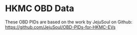 # HKMC OBD Data

These OBD PIDs are based on the work by JejuSoul on Github:
https://github.com/JejuSoul/OBD-PIDs-for-HKMC-EVs